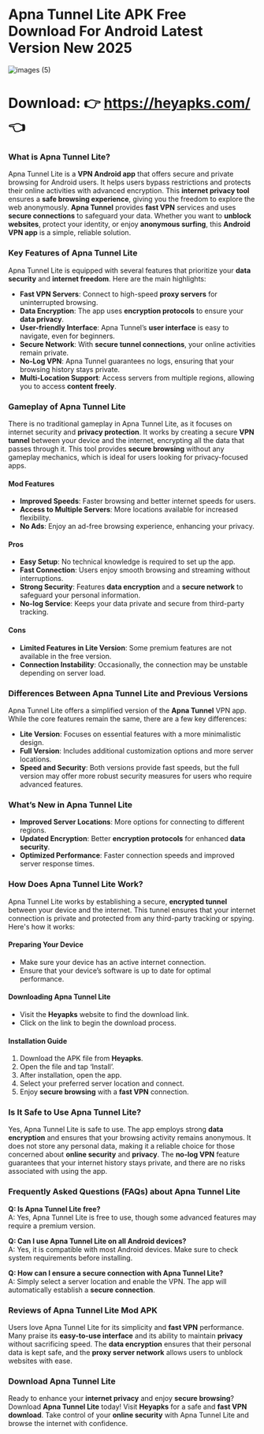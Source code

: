 # Apna Tunnel Lite APK Free Download For Android Latest Version New 2025 

![images (5)](https://github.com/user-attachments/assets/9158802b-0131-462d-8828-b7074fe58f9b)

# Download: 👉 https://heyapks.com/ 👈


### What is Apna Tunnel Lite?  
Apna Tunnel Lite is a **VPN Android app** that offers secure and private browsing for Android users. It helps users bypass restrictions and protects their online activities with advanced encryption. This **internet privacy tool** ensures a **safe browsing experience**, giving you the freedom to explore the web anonymously. **Apna Tunnel** provides **fast VPN** services and uses **secure connections** to safeguard your data. Whether you want to **unblock websites**, protect your identity, or enjoy **anonymous surfing**, this **Android VPN app** is a simple, reliable solution.

### Key Features of Apna Tunnel Lite  
Apna Tunnel Lite is equipped with several features that prioritize your **data security** and **internet freedom**. Here are the main highlights:  

- **Fast VPN Servers**: Connect to high-speed **proxy servers** for uninterrupted browsing.  
- **Data Encryption**: The app uses **encryption protocols** to ensure your **data privacy**.  
- **User-friendly Interface**: Apna Tunnel’s **user interface** is easy to navigate, even for beginners.  
- **Secure Network**: With **secure tunnel connections**, your online activities remain private.  
- **No-Log VPN**: Apna Tunnel guarantees no logs, ensuring that your browsing history stays private.  
- **Multi-Location Support**: Access servers from multiple regions, allowing you to access **content freely**.  

### Gameplay of Apna Tunnel Lite  
There is no traditional gameplay in Apna Tunnel Lite, as it focuses on internet security and **privacy protection**. It works by creating a secure **VPN tunnel** between your device and the internet, encrypting all the data that passes through it. This tool provides **secure browsing** without any gameplay mechanics, which is ideal for users looking for privacy-focused apps.  

#### Mod Features  
- **Improved Speeds**: Faster browsing and better internet speeds for users.  
- **Access to Multiple Servers**: More locations available for increased flexibility.  
- **No Ads**: Enjoy an ad-free browsing experience, enhancing your privacy.  

#### Pros  
- **Easy Setup**: No technical knowledge is required to set up the app.  
- **Fast Connection**: Users enjoy smooth browsing and streaming without interruptions.  
- **Strong Security**: Features **data encryption** and a **secure network** to safeguard your personal information.  
- **No-log Service**: Keeps your data private and secure from third-party tracking.  

#### Cons  
- **Limited Features in Lite Version**: Some premium features are not available in the free version.  
- **Connection Instability**: Occasionally, the connection may be unstable depending on server load.  

### Differences Between Apna Tunnel Lite and Previous Versions  
Apna Tunnel Lite offers a simplified version of the **Apna Tunnel** VPN app. While the core features remain the same, there are a few key differences:  
- **Lite Version**: Focuses on essential features with a more minimalistic design.  
- **Full Version**: Includes additional customization options and more server locations.  
- **Speed and Security**: Both versions provide fast speeds, but the full version may offer more robust security measures for users who require advanced features.

### What’s New in Apna Tunnel Lite  
- **Improved Server Locations**: More options for connecting to different regions.  
- **Updated Encryption**: Better **encryption protocols** for enhanced **data security**.  
- **Optimized Performance**: Faster connection speeds and improved server response times.

### How Does Apna Tunnel Lite Work?  
Apna Tunnel Lite works by establishing a secure, **encrypted tunnel** between your device and the internet. This tunnel ensures that your internet connection is private and protected from any third-party tracking or spying. Here's how it works:  

#### Preparing Your Device  
- Make sure your device has an active internet connection.  
- Ensure that your device’s software is up to date for optimal performance.  

#### Downloading Apna Tunnel Lite  
- Visit the **Heyapks** website to find the download link.  
- Click on the link to begin the download process.  

#### Installation Guide  
1. Download the APK file from **Heyapks**.  
2. Open the file and tap ‘Install’.  
3. After installation, open the app.  
4. Select your preferred server location and connect.  
5. Enjoy **secure browsing** with a **fast VPN** connection.

### Is It Safe to Use Apna Tunnel Lite?  
Yes, Apna Tunnel Lite is safe to use. The app employs strong **data encryption** and ensures that your browsing activity remains anonymous. It does not store any personal data, making it a reliable choice for those concerned about **online security** and **privacy**. The **no-log VPN** feature guarantees that your internet history stays private, and there are no risks associated with using the app.

### Frequently Asked Questions (FAQs) about Apna Tunnel Lite  

**Q: Is Apna Tunnel Lite free?**  
A: Yes, Apna Tunnel Lite is free to use, though some advanced features may require a premium version.  

**Q: Can I use Apna Tunnel Lite on all Android devices?**  
A: Yes, it is compatible with most Android devices. Make sure to check system requirements before installing.  

**Q: How can I ensure a secure connection with Apna Tunnel Lite?**  
A: Simply select a server location and enable the VPN. The app will automatically establish a **secure connection**.

### Reviews of Apna Tunnel Lite Mod APK  
Users love Apna Tunnel Lite for its simplicity and **fast VPN** performance. Many praise its **easy-to-use interface** and its ability to maintain **privacy** without sacrificing speed. The **data encryption** ensures that their personal data is kept safe, and the **proxy server network** allows users to unblock websites with ease.

### Download Apna Tunnel Lite  
Ready to enhance your **internet privacy** and enjoy **secure browsing**? Download **Apna Tunnel Lite** today! Visit **Heyapks** for a safe and **fast VPN download**. Take control of your **online security** with Apna Tunnel Lite and browse the internet with confidence.
